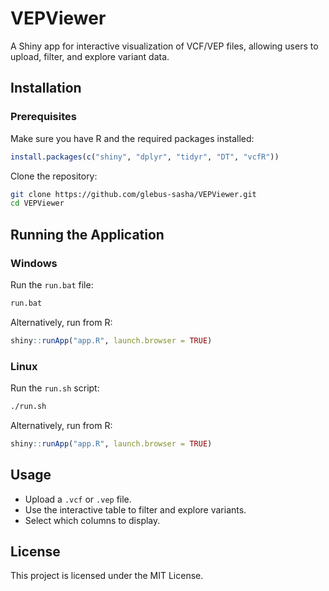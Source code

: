 # VEPViewer
A Shiny app for interactive visualization of VCF/VEP files, allowing users to upload, filter, and explore variant data.

## Installation

### Prerequisites
Make sure you have R and the required packages installed:

```r
install.packages(c("shiny", "dplyr", "tidyr", "DT", "vcfR"))
```

Clone the repository:

```sh
git clone https://github.com/glebus-sasha/VEPViewer.git
cd VEPViewer
```

## Running the Application

### Windows
Run the `run.bat` file:
```sh
run.bat
```
Alternatively, run from R:
```r
shiny::runApp("app.R", launch.browser = TRUE)
```

### Linux
Run the `run.sh` script:
```sh
./run.sh
```

Alternatively, run from R:
```r
shiny::runApp("app.R", launch.browser = TRUE)
```

## Usage
- Upload a `.vcf` or `.vep` file.
- Use the interactive table to filter and explore variants.
- Select which columns to display.

## License
This project is licensed under the MIT License.

